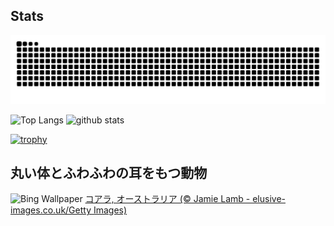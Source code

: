 ## Stats
<picture>
  <source media="(prefers-color-scheme: dark)" srcset="https://raw.githubusercontent.com/ba230t/ba230t/output/github-contribution-grid-snake-dark.svg">
  <source media="(prefers-color-scheme: light)" srcset="https://raw.githubusercontent.com/ba230t/ba230t/output/github-contribution-grid-snake.svg">
  <img alt="github contribution grid snake animation" src="https://raw.githubusercontent.com/ba230t/ba230t/output/github-contribution-grid-snake.svg">
</picture>

<p align="left">
  <img alt="Top Langs" height="150px" src="https://github-readme-stats.vercel.app/api/top-langs/?username=ba230t&layout=compact&theme=transparent" />
  <img alt="github stats" height="150px" src="https://github-readme-stats.vercel.app/api?username=ba230t&theme=transparent" />
</p>

[![trophy](https://github-profile-trophy.vercel.app/?username=ba230t&theme=transparent&column=7)](https://github.com/ryo-ma/github-profile-trophy)


<!-- Bing Wallpaper Start -->
## 丸い体とふわふわの耳をもつ動物
![Bing Wallpaper](https://www.bing.com/th?id=OHR.EucalyptusKoala_JA-JP6385601679_1920x1080.jpg&rf=LaDigue_1920x1080.jpg&pid=hp)
[コアラ, オーストラリア (© Jamie Lamb - elusive-images.co.uk/Getty Images)](https://www.bing.com/search?q=%E3%82%B3%E3%82%A2%E3%83%A9&form=hpcapt&filters=HpDate%3a%2220250929_1500%22)
<!-- Bing Wallpaper End -->
